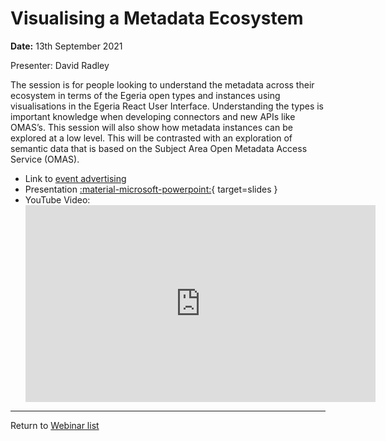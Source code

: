 <!-- SPDX-License-Identifier: CC-BY-4.0 -->
<!-- Copyright Contributors to the ODPi Egeria project 2020. -->

# Visualising a Metadata Ecosystem

**Date:** 13th September 2021

Presenter: David Radley

The session is for people looking to
understand the metadata across their ecosystem in terms of the
Egeria open types and instances using visualisations in the Egeria React
User Interface. Understanding the types is important knowledge when 
developing connectors and new APIs like OMAS’s. 
This session will also show how metadata instances can be explored at a low level. This will be contrasted with an exploration of semantic data that is based on the Subject Area Open Metadata Access Service (OMAS).


* Link to [event advertising](https://lfaidata.foundation/blog/2021/08/30/egeria-webinar-visualising-a-metadata-ecosystem/)
* Presentation [:material-microsoft-powerpoint:](./Visualising%20a%20metadata%20eco%20system.pptx){ target=slides }
* YouTube Video:
  <div class="video-wrapper">
     <iframe width="560" height="315" src="https://www.youtube.com/embed/s-CCzS1Ojss" title="YouTube video player" frameborder="0" allow="accelerometer; autoplay; clipboard-write; encrypted-media; gyroscope; picture-in-picture" allowfullscreen></iframe>
  </div>

----
Return to [Webinar list](..)

